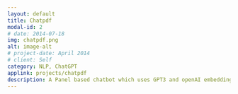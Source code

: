 ```yaml
---
layout: default
title: Chatpdf
modal-id: 2
# date: 2014-07-18
img: chatpdf.png
alt: image-alt
# project-date: April 2014
# client: Self
category: NLP, ChatGPT
applink: projects/chatpdf
description: A Panel based chatbot which uses GPT3 and openAI embeddings to answer questions from uploaded documents 
---
```

